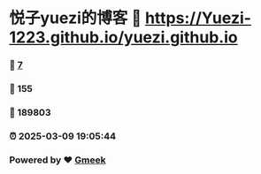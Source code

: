 # 悦子yuezi的博客 :link: https://Yuezi-1223.github.io/yuezi.github.io 
### :page_facing_up: [7](https://Yuezi-1223.github.io/yuezi.github.io/tag.html) 
### :speech_balloon: 155 
### :hibiscus: 189803 
### :alarm_clock: 2025-03-09 19:05:44 
### Powered by :heart: [Gmeek](https://github.com/Meekdai/Gmeek)
